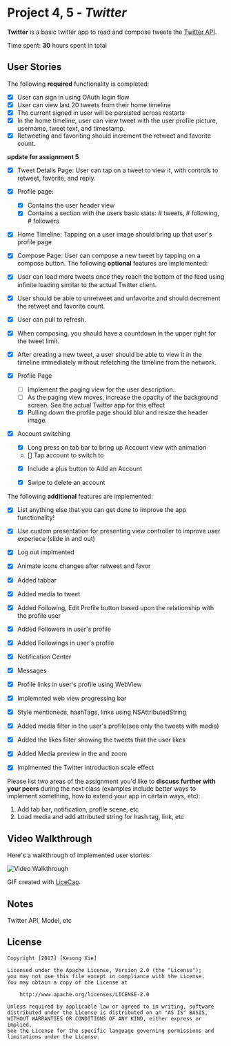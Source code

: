 # Project 4, 5 - *Twitter*

**Twitter** is a basic twitter app to read and compose tweets the [Twitter API](https://apps.twitter.com/).

Time spent: **30** hours spent in total

## User Stories

The following **required** functionality is completed:

- [x] User can sign in using OAuth login flow
- [x] User can view last 20 tweets from their home timeline
- [x] The current signed in user will be persisted across restarts
- [x] In the home timeline, user can view tweet with the user profile picture, username, tweet text, and timestamp.
- [x] Retweeting and favoriting should increment the retweet and favorite count.

**update for assignment 5**
- [x] Tweet Details Page: User can tap on a tweet to view it, with controls to retweet, favorite, and reply.
- [x] Profile page:
   - [x] Contains the user header view
   - [x] Contains a section with the users basic stats: # tweets, # following, # followers
- [x] Home Timeline: Tapping on a user image should bring up that user's profile page
- [x] Compose Page: User can compose a new tweet by tapping on a compose button.
The following **optional** features are implemented:

- [x] User can load more tweets once they reach the bottom of the feed using infinite loading similar to the actual Twitter client.
- [x] User should be able to unretweet and unfavorite and should decrement the retweet and favorite count.
- [x] User can pull to refresh.
- [x] When composing, you should have a countdown in the upper right for the tweet limit.
- [x] After creating a new tweet, a user should be able to view it in the timeline immediately without refetching the timeline from the network.
- [x] Profile Page
   - [ ] Implement the paging view for the user description.
   - [ ] As the paging view moves, increase the opacity of the background screen. See the actual Twitter app for this effect
   - [x] Pulling down the profile page should blur and resize the header image.
- [x] Account switching
   - [x] Long press on tab bar to bring up Account view with animation
   - [] Tap account to switch to
   - [x] Include a plus button to Add an Account
   - [x] Swipe to delete an account


The following **additional** features are implemented:

- [x] List anything else that you can get done to improve the app functionality!
- [x] Use custom presentation for presenting view controller to improve user experiece (slide in and out)
- [x] Log out implmented
- [x] Animate icons changes after retweet and favor
- [x] Added tabbar 
- [x] Added media to tweet
- [x] Added Following, Edit Profile button based upon the relationship with the profile user
- [x] Added Followers in user's profile
- [x] Added Followings in user's profile
- [x] Notification Center
- [x] Messages
- [x] Profile links in user's profile using WebView
- [x] Implemnted web view progressing bar
- [x] Style mentioneds, hashTags, links using NSAttributedString
- [x] Added media filter in the user's profile(see only the tweets with media)
- [x] Added the likes filter showing the tweets that the user likes
- [x] Added Media preview in the and zoom
- [x] Implmented the Twitter introduction scale effect











Please list two areas of the assignment you'd like to **discuss further with your peers** during the next class (examples include better ways to implement something, how to extend your app in certain ways, etc):

1. Add tab bar, notification, profile scene, etc
2. Load media and add attributed string for hash tag, link, etc

## Video Walkthrough 

Here's a walkthrough of implemented user stories:

<img src='https://github.com/kesongxie/CodePath-Week4-5-Twitter/blob/master/Twitter/Gif%20Demo/Twitter-update.gif' title='Video Walkthrough' width='' alt='Video Walkthrough' />

GIF created with [LiceCap](http://www.cockos.com/licecap/).

## Notes

Twitter API, Model, etc 

## License

    Copyright [2017] [Kesong Xie]
    
    Licensed under the Apache License, Version 2.0 (the "License");
    you may not use this file except in compliance with the License.
    You may obtain a copy of the License at

        http://www.apache.org/licenses/LICENSE-2.0

    Unless required by applicable law or agreed to in writing, software
    distributed under the License is distributed on an "AS IS" BASIS,
    WITHOUT WARRANTIES OR CONDITIONS OF ANY KIND, either express or implied.
    See the License for the specific language governing permissions and
    limitations under the License.
